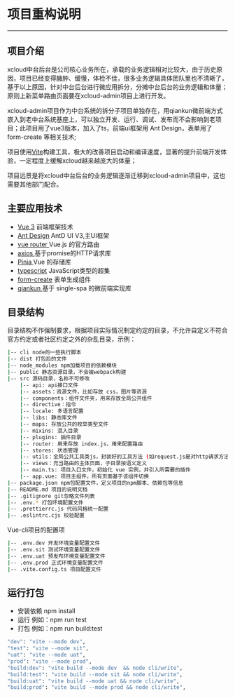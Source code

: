 # 项目重构说明
---
## 项目介绍
xcloud中台后台是公司核心业务所在，承载的业务逻辑相对比较大，由于历史原因，项目已经变得臃肿、缓慢，体检不佳，很多业务逻辑具体团队里也不清晰了，基于以上原因，针对中台后台进行微应用拆分，分摊中台后台的业务逻辑和体量； 原则上新菜单路由页面要在xcloud-admin项目上进行开发。  

xcloud-admin项目作为中台系统的拆分子项目单独存在，用qiankun微前端方式嵌入到老中台系统基座上，可以独立开发、运行、调试、发布而不会影响到老项目；此项目用了vue3版本，加入了ts，前端ui框架用 Ant Design，表单用了 form-create 等相关技术;

项目使用[Vite](https://cn.vitejs.dev/guide/)构建工具，极大的改善项目启动和编译速度，显著的提升前端开发体验，一定程度上缓解xcloud越来越庞大的体量；

项目远景是将xcloud中台后台的业务逻辑逐渐迁移到xcloud-admin项目中，这也需要其他部门配合。


## 主要应用技术

- [Vue 3](https://cn.vuejs.org) 前端框架技术
- [Ant Design](https://www.antdv.com/) AntD UI V3,主UI框架
- [vue router ](https://router.vuejs.org)  Vue.js 的官方路由
- [axios ](http://www.axios-js.com)  基于promise的HTTP请求库
- [Pinia ](https://pinia.web3doc.top)  Vue 的存储库
- [typescript](https://www.typescriptlang.org) JavaScript类型的超集
- [form-create](http://www.form-create.com) 表单生成组件
- [qiankun ](https://qiankun.umijs.org)  基于 single-spa 的微前端实现库





## 目录结构

目录结构不作强制要求，根据项目实际情况制定约定的目录，不允许自定义不符合官方约定或者社区约定之外的杂乱目录，示例：

```bash
|-- cli node的一些执行脚本
|-- dist 打包后的文件
|-- node_modules npm加载项目的依赖模块
|-- public 静态资源目录，不会被webpack构建
|-- src 源码目录，名称不可修改
    |-- api: api接口文件
    |-- assets​：资源文件，比如存放 css，图片等资源
    |-- components​：组件文件夹，用来存放全局公共组件
    |-- directive：指令
    |-- locale: 多语言配置
    |-- libs: 静态库文件
    |-- maps: 存放公共的枚举类型文件
    |-- mixins: 混入目录
    |-- plugins: 插件目录
    |-- router​: 用来存放 ​index.js​，用来配置路由
    |-- stores: 状态管理
    |-- ​utils​：全局公共工具类js，封装好的工具方法 (如​​request.js是对http请求方法封装)
    |-- ​views​：充当路由的主体页面，子目录按语义定义
    |-- main.ts​: 项目入口文件，初始化 vue 实例，并引入所需要的插件
    |-- ​app.vue​: 项目主组件，所有页面基于该组件切换
|-- package.json npm包配置文件，定义项目的npm脚本、依赖包等信息
|-- README.md 项目的说明文档
|-- .gitignore git忽略文件列表
|-- .env.* 打包环境配置文件
|-- .prettierrc.js 代码风格统一配置
|-- .eslintrc.cjs 校验配置

```

Vue-cli项目的配置项

```bash
|-- .env.dev 开发环境变量配置文件
|-- .env.sit 测试环境变量配置文件
|-- .env.uat 预发布环境变量配置文件
|-- .env.prod 正式环境变量配置文件
|-- .vite.config.ts 项目配置文件

```

## 运行打包
- 安装依赖 npm install
- 运行 例如：npm run test
- 打包 例如：npm run build:test


```bash
"dev": "vite --mode dev",
"test": "vite --mode sit",
"uat": "vite --mode uat",
"prod": "vite --mode prod",
"build:dev": "vite build --mode dev  && node cli/write",
"build:test": "vite build --mode sit && node cli/write",
"build:uat": "vite build --mode uat && node cli/write",
"build:prod": "vite build --mode prod && node cli/write",

```
